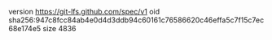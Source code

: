 version https://git-lfs.github.com/spec/v1
oid sha256:947c8fcc84ab4e0d4d3ddb94c60161c76586620c46effa5c7f15c7ec68e174e5
size 4836
